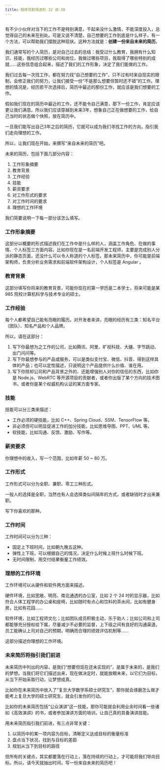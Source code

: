 ```yaml
---
title: 程序员职场进阶 32 讲-30
---
```

<article id="topicContainer" class="column_content"><h2 class="topic_title"></h2><div><p>有不少小伙伴对当下的工作不是特别满意，干起来没什么激情，不能深度投入，总觉得自己的未来在别处。可是又说不清楚，自己想要的工作到底是什么样子。有一个方法，可以帮助我们摆脱这种现状。这种方法就是：<strong>创建一份来自未来的简历</strong>。</p>
<p>我们通常写的个人简历，是对自己过去的总结：我受过什么教育，我拥有什么知识、技能，我经历过哪些公司和岗位，我做过哪些项目，我取得了哪些特别的成就……这些信息组合起来，描述了我们的工作形象，决定了我们能做的工作。</p>
<p>我们过去每一次找工作，都在努力找“自己想要的工作”，只不过有时来自现实的限制，会修正我们的努力，让我们接受一份“不是那么想要但暂时还不错”的工作。理想的情况是，经历若干次选择后，简历中最近的那份工作，就应该是我们想要的工作。</p>
<p>假如我们现在的简历中最近的工作，还不能令自己满意，那下一份工作，肯定应该更让我们满意。所以我们应该穿越到未来3年，想象自己正在做想要的工作，给自己当时的状态做个快照，放在简历中。</p>
<p>一旦我们能写出自己3年之后的简历，它就可以成为我们寻找工作的方向，指引我们走向理想的工作。</p>
<p>所以，让我们现在开始，来撰写“来自未来的简历”吧。</p>
<p>未来的简历，包括下面几部分内容：</p>
<ol>
<li>工作形象摘要</li>
<li>教育背景</li>
<li>工作经验</li>
<li>技能</li>
<li>薪资要求</li>
<li>对工作形式的要求</li>
<li>对工作时间的要求</li>
<li>理想的工作环境</li>
</ol>
<p>我们简要说明一下每一部分该怎么填写。</p>
<h3 id="">工作形象摘要</h3>
<p>这部分以概要的形式描述我们在工作中是什么样的人，涵盖工作角色、在做的事情、个人标签三方面内容。比如你现在是一名前端开发工程师，主要是完成别人分派的静态页面，还没什么可以令人称道的个人标签，那未来简历中，你可能是前端架构师，负责分析业务需求和前端软件架构设计，个人标签是 Angular 。</p>
<h3 id="-1">教育背景</h3>
<p>这部分填写你将来的教育背景，可能你现在的第一学历是二本学士，将来可能是某 985 院校计算机科学与技术专业的硕士。</p>
<h3 id="-2">工作经验</h3>
<p>每个人都希望自己能有亮眼的履历。对开发者来讲，亮眼的经历有三类：知名平台（团队）、知名产品和个人品牌。</p>
<p>所以，请在这部分：</p>
<ol>
<li>写下你最想为之工作的公司，比如腾讯、阿里、旷视科技、大疆、字节跳动、出门问问等。</li>
<li>写下你最想参与的产品或服务，可以是类似支付宝、微信、抖音、得到这样具体的产品；也可以定性描述，只说明这个产品提供什么价值、谁在用。</li>
<li>写下你除却公司和产品背景之外的、还能增强别人对你的信任的东西，比如你是 Node.js、WebRTC 等开源项目的贡献者，或者你出版了某个方向的技术图书，或者你是某个权威机构认证的某方面专家。</li>
</ol>
<h3 id="-3">技能</h3>
<p>技能可以分三类来描述：</p>
<ul>
<li>工作必须的硬技能，比如 C++、Spring Cloud、SSM、TensorFlow 等。</li>
<li>非必须但可以明显促进工作的加分技能，比如思维导图、PPT、UML 等。</li>
<li>软技能，比如沟通、反馈、激励、写作等。</li>
</ul>
<h3 id="-4">薪资要求</h3>
<p>你理想中的收入，写一个范围，比如年薪 50 ~ 80 万。</p>
<h3 id="-5">工作形式</h3>
<p>工作形式可以分为全职、兼职、零工三种形式。</p>
<p>一般人的选择是全职，当然也有人会选择类似间隔年的方式，或者缺钱时才出来兼职。</p>
<p>写下你喜欢的那种。</p>
<h3 id="-6">工作时间</h3>
<p>工作时间可以分为三种：</p>
<ul>
<li>固定上下班时间，比如朝九晚五这种。</li>
<li>弹性上下班，可以根据自己的情况，决定什么时候上班什么时候下班。</li>
<li>无时间限制，用交付结果衡量工作绩效。</li>
</ul>
<h3 id="-7">理想的工作环境</h3>
<p>工作环境可以从硬件和软件两方面来描述。</p>
<p>硬件环境，比如宽敞、明亮、南北通透的办公室，比如 2 个 24 吋的显示器，比如符合人体工程学的办公桌和座椅，比如随时有点心和饮料的茶水间，比如有健身房，比如有花园……</p>
<p>软件环境，比如工程师文化；比如团队成员积极主动，乐于助人；比如公司和上司都能够充分授权给下属，尽量减少不必要的监督，上下级之间有良好的沟通渠道，员工能确认上司对自己的预期，明确而合理的绩效评估机制等……</p>
<p>这部分描述你理想的工作环境。</p>
<h3 id="-8">未来简历将指引我们前进</h3>
<p>未来简历中列出的内容，是我们“想要但现在还未实现的”，是属于未来的，是我们的梦想。当我们将它们描述出来，现在做决定时，就能放眼未来，以它们为目标，从当下开始采取行动，让梦想成真。</p>
<p>比如你在未来简历中放入了“复旦大学数学系硕士研究生”，那你就会琢磨怎么做才能考上复旦大学的硕士研究生，就会引发你的行动。</p>
<p>比如你的未来简历包括“公众演讲”这一技能，那你可能就会利用业余时间看一些诸如《高效演讲》的书，或者参加演讲方面的培训，让自己真的具备演讲技能。</p>
<p>用未来简历指引我们前进，有三点非常关键：</p>
<ol>
<li>以简历中的某一项内容为目标，清晰定义达成目标的衡量标准</li>
<li>盘点当下状况，找到与目标的差距</li>
<li>规划从当下到目标的路径</li>
</ol>
<p>但所有的关键点，其实都要落在行动上，落在持续的行动上，才可能将我们导向目标。所以，请今天就抽出时间，写一份来自未来的简历吧！</p></div></article>